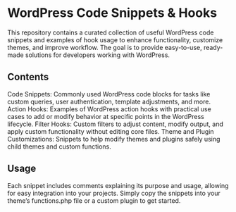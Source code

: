 # WordPress Code Snippets & Hooks
This repository contains a curated collection of useful WordPress code snippets and examples of hook usage to enhance functionality, customize themes, and improve workflow. The goal is to provide easy-to-use, ready-made solutions for developers working with WordPress.

## Contents
Code Snippets: Commonly used WordPress code blocks for tasks like custom queries, user authentication, template adjustments, and more.
Action Hooks: Examples of WordPress action hooks with practical use cases to add or modify behavior at specific points in the WordPress lifecycle.
Filter Hooks: Custom filters to adjust content, modify output, and apply custom functionality without editing core files.
Theme and Plugin Customizations: Snippets to help modify themes and plugins safely using child themes and custom functions.

## Usage
Each snippet includes comments explaining its purpose and usage, allowing for easy integration into your projects. Simply copy the snippets into your theme’s functions.php file or a custom plugin to get started.
 
